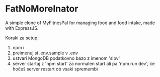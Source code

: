 # FatNoMoreInator

A simple clone of MyFitnesPal for managing food and food intake, made with ExpressJS. 

Koraki za setup:

1. npm i
2. preimenuj si .env.sample v .env
3. ustvari MongoDB podatkovno bazo z imenom 'sipv'
4. server startaj z 'npm start' za normalen start ali pa 'npm run dev', če hočeš server restart ob vsaki spremembi
